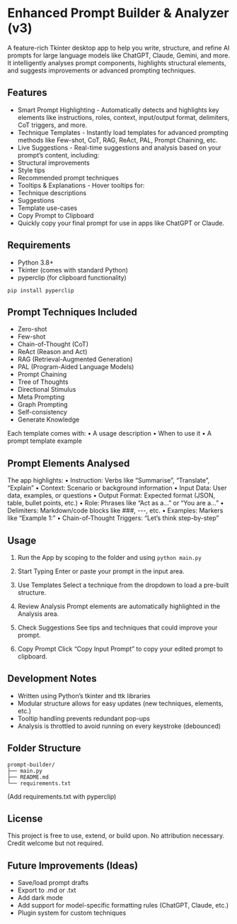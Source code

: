 # Enhanced Prompt Builder & Analyzer (v3)

A feature-rich Tkinter desktop app to help you write, structure, and refine AI prompts for large language models like ChatGPT, Claude, Gemini, and more. It intelligently analyses prompt components, highlights structural elements, and suggests improvements or advanced prompting techniques.

## Features
*	Smart Prompt Highlighting - Automatically detects and highlights key elements like instructions, roles, context, input/output format, delimiters, CoT triggers, and more.
*	Technique Templates - Instantly load templates for advanced prompting methods like Few-shot, CoT, RAG, ReAct, PAL, Prompt Chaining, etc.
*	Live Suggestions - Real-time suggestions and analysis based on your prompt’s content, including:
*	Structural improvements
*	Style tips
*	Recommended prompt techniques
*	Tooltips & Explanations - Hover tooltips for:
  *	Technique descriptions
  *	Suggestions
  *	Template use-cases
  *	Copy Prompt to Clipboard
* Quickly copy your final prompt for use in apps like ChatGPT or Claude.

## Requirements
*	Python 3.8+
*	Tkinter (comes with standard Python)
*	pyperclip (for clipboard functionality)

```pip install pyperclip```

## Prompt Techniques Included
* Zero-shot
* Few-shot
* Chain-of-Thought (CoT)
* ReAct (Reason and Act)
* RAG (Retrieval-Augmented Generation)
* PAL (Program-Aided Language Models)
* Prompt Chaining
* Tree of Thoughts
* Directional Stimulus
* Meta Prompting
* Graph Prompting
* Self-consistency
* Generate Knowledge

Each template comes with:
	•	A usage description
	•	When to use it
	•	A prompt template example

## Prompt Elements Analysed

The app highlights:
	•	Instruction: Verbs like “Summarise”, “Translate”, “Explain”
	•	Context: Scenario or background information
	•	Input Data: User data, examples, or questions
	•	Output Format: Expected format (JSON, table, bullet points, etc.)
	•	Role: Phrases like “Act as a…” or “You are a…”
	•	Delimiters: Markdown/code blocks like ###, ---, etc.
	•	Examples: Markers like “Example 1:”
	•	Chain-of-Thought Triggers: “Let’s think step-by-step”

## Usage
1. Run the App by scoping to the folder and using
```python main.py```

2. Start Typing
Enter or paste your prompt in the input area.

3. Use Templates
Select a technique from the dropdown to load a pre-built structure.

4. Review Analysis
Prompt elements are automatically highlighted in the Analysis area.

5. Check Suggestions
See tips and techniques that could improve your prompt.

6. Copy Prompt
Click “Copy Input Prompt” to copy your edited prompt to clipboard.

## Development Notes
*	Written using Python’s tkinter and ttk libraries
*	Modular structure allows for easy updates (new techniques, elements, etc.)
*	Tooltip handling prevents redundant pop-ups
*	Analysis is throttled to avoid running on every keystroke (debounced)

## Folder Structure

```
prompt-builder/
├── main.py
├── README.md
└── requirements.txt
```

(Add requirements.txt with pyperclip)

## License

This project is free to use, extend, or build upon. No attribution necessary. Credit welcome but not required.

## Future Improvements (Ideas)
* Save/load prompt drafts
* Export to .md or .txt
* Add dark mode
* Add support for model-specific formatting rules (ChatGPT, Claude, etc.)
* Plugin system for custom techniques
